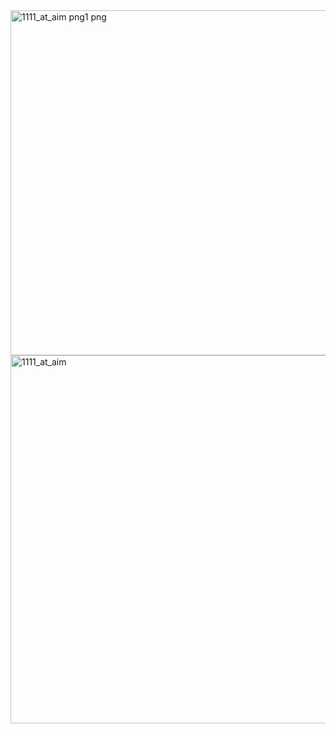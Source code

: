 <img width="831" height="552" alt="1111_at_aim png1 png" src="https://github.com/user-attachments/assets/0acba353-8adb-45e9-bc5e-72c1daf712df" />
<img width="848" height="589" alt="1111_at_aim" src="https://github.com/user-attachments/assets/9caf5449-444e-4f81-9457-858ac0f66f8d" />
